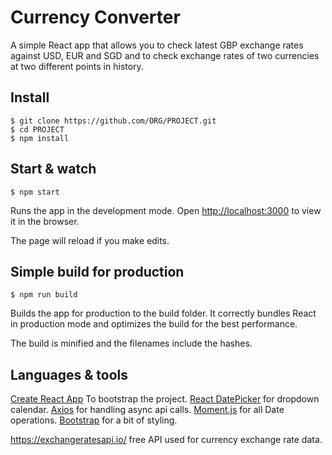 # Currency Converter

A simple React app that allows you to check latest GBP exchange rates against USD, EUR and SGD and to check exchange rates of two currencies at two different points in history.

## Install

    $ git clone https://github.com/ORG/PROJECT.git
    $ cd PROJECT
    $ npm install


## Start & watch

    $ npm start

Runs the app in the development mode.
Open [http://localhost:3000](http://localhost:3000) to view it in the browser.

The page will reload if you make edits.<br>

## Simple build for production

    $ npm run build

Builds the app for production to the build folder.
It correctly bundles React in production mode and optimizes the build for the best performance.

The build is minified and the filenames include the hashes.

## Languages & tools

[Create React App](https://github.com/facebook/create-react-app) To bootstrap the project.
[React DatePicker](https://www.npmjs.com/package/react-datepicker) for dropdown calendar.
[Axios](https://www.npmjs.com/package/axios) for handling async api calls.
[Moment.js](https://www.npmjs.com/package/moment) for all Date operations.
[Bootstrap](https://www.npmjs.com/package/bootstrap) for a bit of styling.

https://exchangeratesapi.io/ free API used for currency exchange rate data.